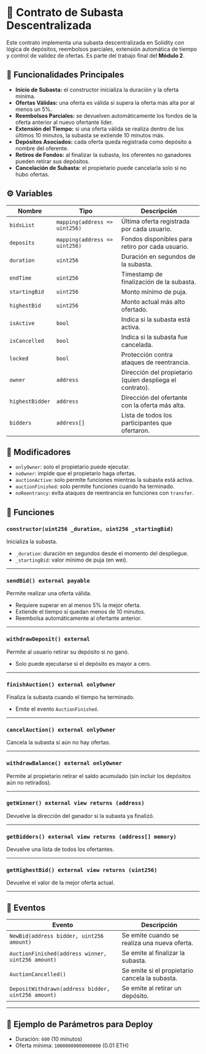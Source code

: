 # 🧾 Contrato de Subasta Descentralizada

Este contrato implementa una subasta descentralizada en Solidity con lógica de depósitos, reembolsos parciales, extensión automática de tiempo y control de validez de ofertas. Es parte del trabajo final del **Módulo 2**.

## 🚀 Funcionalidades Principales

- **Inicio de Subasta:** el constructor inicializa la duración y la oferta mínima.
- **Ofertas Válidas:** una oferta es válida si supera la oferta más alta por al menos un 5%.
- **Reembolsos Parciales:** se devuelven automáticamente los fondos de la oferta anterior al nuevo ofertante líder.
- **Extensión del Tiempo:** si una oferta válida se realiza dentro de los últimos 10 minutos, la subasta se extiende 10 minutos más.
- **Depósitos Asociados:** cada oferta queda registrada como depósito a nombre del oferente.
- **Retiros de Fondos:** al finalizar la subasta, los oferentes no ganadores pueden retirar sus depósitos.
- **Cancelación de Subasta:** el propietario puede cancelarla solo si no hubo ofertas.

## ⚙️ Variables

| Nombre | Tipo | Descripción |
|-------|------|-------------|
| `bidsList` | `mapping(address => uint256)` | Última oferta registrada por cada usuario. |
| `deposits` | `mapping(address => uint256)` | Fondos disponibles para retiro por cada usuario. |
| `duration` | `uint256` | Duración en segundos de la subasta. |
| `endTime` | `uint256` | Timestamp de finalización de la subasta. |
| `startingBid` | `uint256` | Monto mínimo de puja. |
| `highestBid` | `uint256` | Monto actual más alto ofertado. |
| `isActive` | `bool` | Indica si la subasta está activa. |
| `isCancelled` | `bool` | Indica si la subasta fue cancelada. |
| `locked` | `bool` | Protección contra ataques de reentrancia. |
| `owner` | `address` | Dirección del propietario (quien despliega el contrato). |
| `highestBidder` | `address` | Dirección del ofertante con la oferta más alta. |
| `bidders` | `address[]` | Lista de todos los participantes que ofertaron. |

## 🧠 Modificadores

- `onlyOwner`: solo el propietario puede ejecutar.
- `noOwner`: impide que el propietario haga ofertas.
- `auctionActive`: solo permite funciones mientras la subasta está activa.
- `auctionFinished`: solo permite funciones cuando ha terminado.
- `noReentrancy`: evita ataques de reentrancia en funciones con `transfer`.

## 🔧 Funciones

### `constructor(uint256 _duration, uint256 _startingBid)`
Inicializa la subasta.  
- `_duration`: duración en segundos desde el momento del despliegue.  
- `_startingBid`: valor mínimo de puja (en wei).

---

### `sendBid() external payable`
Permite realizar una oferta válida.  
- Requiere superar en al menos 5% la mejor oferta.
- Extiende el tiempo si quedan menos de 10 minutos.
- Reembolsa automáticamente al ofertante anterior.

---

### `withdrawDeposit() external`
Permite al usuario retirar su depósito si no ganó.  
- Solo puede ejecutarse si el depósito es mayor a cero.

---

### `finishAuction() external onlyOwner`
Finaliza la subasta cuando el tiempo ha terminado.  
- Emite el evento `AuctionFinished`.

---

### `cancelAuction() external onlyOwner`
Cancela la subasta si aún no hay ofertas.

---

### `withdrawBalance() external onlyOwner`
Permite al propietario retirar el saldo acumulado (sin incluir los depósitos aún no retirados).

---

### `getWinner() external view returns (address)`
Devuelve la dirección del ganador si la subasta ya finalizó.

---

### `getBidders() external view returns (address[] memory)`
Devuelve una lista de todos los ofertantes.

---

### `getHighestBid() external view returns (uint256)`
Devuelve el valor de la mejor oferta actual.

---

## 📢 Eventos

| Evento | Descripción |
|--------|-------------|
| `NewBid(address bidder, uint256 amount)` | Se emite cuando se realiza una nueva oferta. |
| `AuctionFinished(address winner, uint256 amount)` | Se emite al finalizar la subasta. |
| `AuctionCancelled()` | Se emite si el propietario cancela la subasta. |
| `DepositWithdrawn(address bidder, uint256 amount)` | Se emite al retirar un depósito. |

---

## 🧪 Ejemplo de Parámetros para Deploy

- Duración: `600` (10 minutos)
- Oferta mínima: `10000000000000000` (0.01 ETH)
